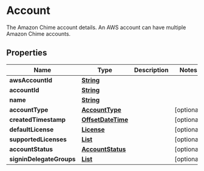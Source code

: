 

# Account

The Amazon Chime account details. An AWS account can have multiple Amazon Chime accounts.

## Properties

| Name | Type | Description | Notes |
|------------ | ------------- | ------------- | -------------|
|**awsAccountId** | [**String**](String.md) |  |  |
|**accountId** | [**String**](String.md) |  |  |
|**name** | [**String**](String.md) |  |  |
|**accountType** | [**AccountType**](AccountType.md) |  |  [optional] |
|**createdTimestamp** | [**OffsetDateTime**](OffsetDateTime.md) |  |  [optional] |
|**defaultLicense** | [**License**](License.md) |  |  [optional] |
|**supportedLicenses** | [**List**](List.md) |  |  [optional] |
|**accountStatus** | [**AccountStatus**](AccountStatus.md) |  |  [optional] |
|**signinDelegateGroups** | [**List**](List.md) |  |  [optional] |




